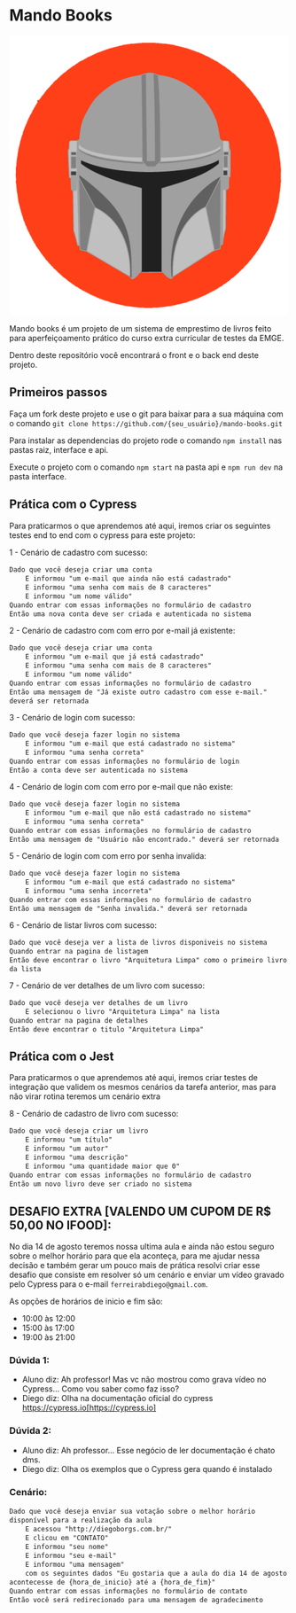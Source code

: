 # Mando Books

![Mando Books Icon](./assets/icon.png)

Mando books é um projeto de um sistema de emprestimo de livros feito para aperfeiçoamento prático do curso extra curricular de testes da EMGE.

Dentro deste repositório você encontrará o front e o back end deste projeto.

## Primeiros passos

Faça um fork deste projeto e use o git para baixar para a sua máquina com o comando `git clone https://github.com/{seu_usuário}/mando-books.git`

Para instalar as dependencias do projeto rode o comando `npm install` nas pastas raiz, interface e api.

Execute o projeto com o comando `npm start` na pasta api e `npm run dev` na pasta interface.

## Prática com o Cypress

Para praticarmos o que aprendemos até aqui, iremos criar os seguintes testes end to end com o cypress para este projeto:

1 - Cenário de cadastro com sucesso:
```
Dado que você deseja criar uma conta
    E informou "um e-mail que ainda não está cadastrado"
    E informou "uma senha com mais de 8 caracteres"
    E informou "um nome válido"
Quando entrar com essas informações no formulário de cadastro
Então uma nova conta deve ser criada e autenticada no sistema
```

2 - Cenário de cadastro com com erro por e-mail já existente:
```
Dado que você deseja criar uma conta
    E informou "um e-mail que já está cadastrado"
    E informou "uma senha com mais de 8 caracteres"
    E informou "um nome válido"
Quando entrar com essas informações no formulário de cadastro
Então uma mensagem de "Já existe outro cadastro com esse e-mail." deverá ser retornada
```

3 - Cenário de login com sucesso:
```
Dado que você deseja fazer login no sistema
    E informou "um e-mail que está cadastrado no sistema"
    E informou "uma senha correta"
Quando entrar com essas informações no formulário de login
Então a conta deve ser autenticada no sistema
```

4 - Cenário de login com com erro por e-mail que não existe:
```
Dado que você deseja fazer login no sistema
    E informou "um e-mail que não está cadastrado no sistema"
    E informou "uma senha correta"
Quando entrar com essas informações no formulário de cadastro
Então uma mensagem de "Usuário não encontrado." deverá ser retornada
```

5 - Cenário de login com com erro por senha invalida:
```
Dado que você deseja fazer login no sistema
    E informou "um e-mail que está cadastrado no sistema"
    E informou "uma senha incorreta"
Quando entrar com essas informações no formulário de cadastro
Então uma mensagem de "Senha invalida." deverá ser retornada
```

6 - Cenário de listar livros com sucesso:
```
Dado que você deseja ver a lista de livros disponiveis no sistema
Quando entrar na pagina de listagem
Então deve encontrar o livro "Arquitetura Limpa" como o primeiro livro da lista
```

7 - Cenário de ver detalhes de um livro com sucesso:
```
Dado que você deseja ver detalhes de um livro
    E selecionou o livro "Arquitetura Limpa" na lista
Quando entrar na pagina de detalhes
Então deve encontrar o titulo "Arquitetura Limpa"
```
## Prática com o Jest

Para praticarmos o que aprendemos até aqui, iremos criar testes de integração que validem os mesmos cenários da tarefa anterior, mas para não virar rotina teremos um cenário extra

8 - Cenário de cadastro de livro com sucesso:
```
Dado que você deseja criar um livro
    E informou "um título"
    E informou "um autor"
    E informou "uma descrição"
    E informou "uma quantidade maior que 0"
Quando entrar com essas informações no formulário de cadastro
Então um novo livro deve ser criado no sistema
```

## DESAFIO EXTRA [VALENDO UM CUPOM DE R$ 50,00 NO IFOOD]: 

No dia 14 de agosto teremos nossa ultima aula e ainda não estou seguro sobre o melhor horário para que ela aconteça, para me ajudar nessa decisão e também gerar um pouco mais de prática resolvi criar esse desafio que consiste em resolver só um cenário e enviar um vídeo gravado pelo Cypress para o e-mail `ferreirabdiego@gmail.com`.

As opções de horários de inicio e fim são:
- 10:00 às 12:00
- 15:00 às 17:00
- 19:00 às 21:00

### Dúvida 1:
- Aluno diz: Ah professor! Mas vc não mostrou como grava vídeo no Cypress... Como vou saber como faz isso? 
- Diego diz: Olha na documentação oficial do cypress https://cypress.io[https://cypress.io]

### Dúvida 2:
- Aluno diz: Ah professor... Esse negócio de ler documentação é chato dms.
- Diego diz: Olha os exemplos que o Cypress gera quando é instalado

### Cenário:
```
Dado que você deseja enviar sua votação sobre o melhor horário disponível para a realização da aula
    E acessou "http://diegoborgs.com.br/"
    E clicou em "CONTATO"
    E informou "seu nome"
    E informou "seu e-mail"
    E informou "uma mensagem" 
    com os seguintes dados "Eu gostaria que a aula do dia 14 de agosto acontecesse de {hora_de_inicio} até a {hora_de_fim}"
Quando entrar com essas informações no formulário de contato
Então você será redirecionado para uma mensagem de agradecimento
```
